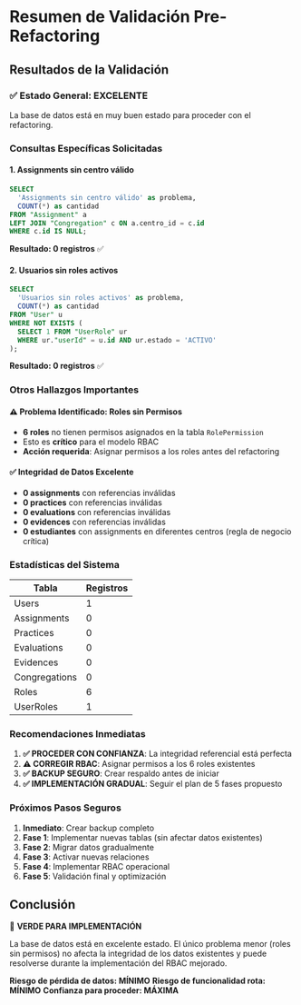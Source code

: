 # Resumen de Validación Pre-Refactoring

## Resultados de la Validación

### ✅ Estado General: EXCELENTE
La base de datos está en muy buen estado para proceder con el refactoring.

### Consultas Específicas Solicitadas

#### 1. Assignments sin centro válido
```sql
SELECT  
  'Assignments sin centro válido' as problema, 
  COUNT(*) as cantidad 
FROM "Assignment" a 
LEFT JOIN "Congregation" c ON a.centro_id = c.id 
WHERE c.id IS NULL;
```
**Resultado: 0 registros** ✅

#### 2. Usuarios sin roles activos
```sql
SELECT  
  'Usuarios sin roles activos' as problema,
  COUNT(*) as cantidad 
FROM "User" u 
WHERE NOT EXISTS ( 
  SELECT 1 FROM "UserRole" ur  
  WHERE ur."userId" = u.id AND ur.estado = 'ACTIVO' 
);
```
**Resultado: 0 registros** ✅

### Otros Hallazgos Importantes

#### ⚠️ Problema Identificado: Roles sin Permisos
- **6 roles** no tienen permisos asignados en la tabla `RolePermission`
- Esto es **crítico** para el modelo RBAC
- **Acción requerida**: Asignar permisos a los roles antes del refactoring

#### ✅ Integridad de Datos Excelente
- **0 assignments** con referencias inválidas
- **0 practices** con referencias inválidas  
- **0 evaluations** con referencias inválidas
- **0 evidences** con referencias inválidas
- **0 estudiantes** con assignments en diferentes centros (regla de negocio crítica)

### Estadísticas del Sistema

| Tabla | Registros |
|-------|----------|
| Users | 1 |
| Assignments | 0 |
| Practices | 0 |
| Evaluations | 0 |
| Evidences | 0 |
| Congregations | 0 |
| Roles | 6 |
| UserRoles | 1 |

### Recomendaciones Inmediatas

1. **✅ PROCEDER CON CONFIANZA**: La integridad referencial está perfecta
2. **⚠️ CORREGIR RBAC**: Asignar permisos a los 6 roles existentes
3. **✅ BACKUP SEGURO**: Crear respaldo antes de iniciar
4. **✅ IMPLEMENTACIÓN GRADUAL**: Seguir el plan de 5 fases propuesto

### Próximos Pasos Seguros

1. **Inmediato**: Crear backup completo
2. **Fase 1**: Implementar nuevas tablas (sin afectar datos existentes)
3. **Fase 2**: Migrar datos gradualmente
4. **Fase 3**: Activar nuevas relaciones
5. **Fase 4**: Implementar RBAC operacional
6. **Fase 5**: Validación final y optimización

## Conclusión

🎉 **VERDE PARA IMPLEMENTACIÓN**

La base de datos está en excelente estado. El único problema menor (roles sin permisos) no afecta la integridad de los datos existentes y puede resolverse durante la implementación del RBAC mejorado.

**Riesgo de pérdida de datos: MÍNIMO**
**Riesgo de funcionalidad rota: MÍNIMO**
**Confianza para proceder: MÁXIMA**